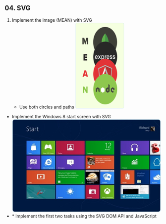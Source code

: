 ## 04. SVG
1. Implement the image (MEAN) with SVG
	* Use both circles and paths
	![task 1](01.MEAN.png)
* Implement the Windows 8 start screen with SVG
	![task 2](02.win8.png)
* \* Implement the first two tasks using the SVG DOM API and JavaScript
